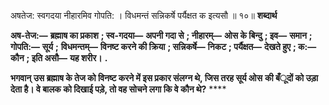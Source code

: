  

अषतेज: स्वगदया नीहारमिव गोपति: । विधमन्तं सन्निकर्षे पर्यैक्षत क इत्यसौ ॥ १०॥ **शब्दार्थ** 

**अष-तेज:—** **ब्रह्माष का प्रकाश** **; स्व-गदया—** **अपनी गदा से** **; नीहारम्—** **ओस के बिन्दु** **; इव—** **समान** **; गोपति:—** **सूर्य** **;** **विधमन्तम्—** **विनष्ट करने की क्रिया** **; सन्निकर्षे—** **निकट** **; पर्यैक्षत—** **देखते हुए** **; क:—** **कौन** **; इति असौ—** **यह शरीर।** **.** 

**भगवान् उस ब्रह्माष के तेज को विनष्ट करने में इस प्रकार संलग्न थे, जिस तरह सूर्य ओस** **की बँूदों को उड़ा देता है। वे बालक को दिखाई पड़े, तो वह सोचने लगा कि वे कौन थे?** **** 
